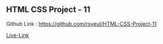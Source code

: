 <!-- # FSD Javascript  Bootcamp -->
## HTML CSS Project - 11

Github Link : https://github.com/rsyeul/HTML-CSS-Project-11

[Live-Link](https://rahul-project-11.netlify.app/)